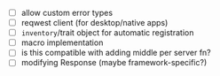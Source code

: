 - [ ] allow custom error types
- [ ] reqwest client (for desktop/native apps)
- [ ] `inventory`/trait object for automatic registration
- [ ] macro implementation
- [ ] is this compatible with adding middle per server fn?
- [ ] modifying Response (maybe framework-specific?)
